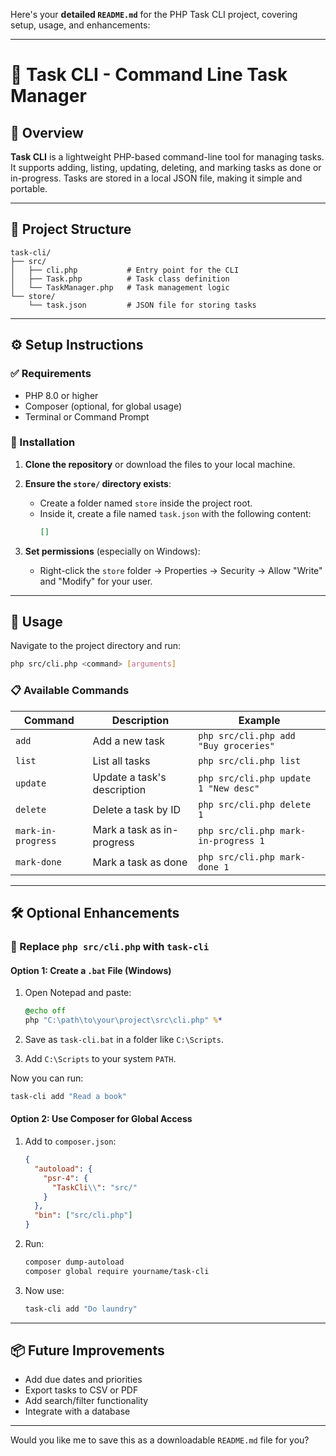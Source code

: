Here's your **detailed `README.md`** for the PHP Task CLI project, covering setup, usage, and enhancements:

---

# 🧰 Task CLI - Command Line Task Manager

## 📌 Overview

**Task CLI** is a lightweight PHP-based command-line tool for managing tasks. It supports adding, listing, updating, deleting, and marking tasks as done or in-progress. Tasks are stored in a local JSON file, making it simple and portable.

---

## 📁 Project Structure

```
task-cli/
├── src/
│   ├── cli.php           # Entry point for the CLI
│   ├── Task.php          # Task class definition
│   └── TaskManager.php   # Task management logic
└── store/
    └── task.json         # JSON file for storing tasks
```

---

## ⚙️ Setup Instructions

### ✅ Requirements

- PHP 8.0 or higher
- Composer (optional, for global usage)
- Terminal or Command Prompt

### 🔧 Installation

1. **Clone the repository** or download the files to your local machine.

2. **Ensure the `store/` directory exists**:
   - Create a folder named `store` inside the project root.
   - Inside it, create a file named `task.json` with the following content:
     ```json
     []
     ```

3. **Set permissions** (especially on Windows):
   - Right-click the `store` folder → Properties → Security → Allow "Write" and "Modify" for your user.

---

## 🚀 Usage

Navigate to the project directory and run:

```bash
php src/cli.php <command> [arguments]
```

### 📋 Available Commands

| Command            | Description                                | Example                                 |
|--------------------|--------------------------------------------|-----------------------------------------|
| `add`              | Add a new task                             | `php src/cli.php add "Buy groceries"`   |
| `list`             | List all tasks                             | `php src/cli.php list`                  |
| `update`           | Update a task's description                | `php src/cli.php update 1 "New desc"`   |
| `delete`           | Delete a task by ID                        | `php src/cli.php delete 1`              |
| `mark-in-progress` | Mark a task as in-progress                 | `php src/cli.php mark-in-progress 1`    |
| `mark-done`        | Mark a task as done                        | `php src/cli.php mark-done 1`           |

---

## 🛠️ Optional Enhancements

### 🔁 Replace `php src/cli.php` with `task-cli`

#### Option 1: Create a `.bat` File (Windows)

1. Open Notepad and paste:

   ```bat
   @echo off
   php "C:\path\to\your\project\src\cli.php" %*
   ```

2. Save as `task-cli.bat` in a folder like `C:\Scripts`.

3. Add `C:\Scripts` to your system `PATH`.

Now you can run:

```bash
task-cli add "Read a book"
```

#### Option 2: Use Composer for Global Access

1. Add to `composer.json`:

   ```json
   {
     "autoload": {
       "psr-4": {
         "TaskCli\\": "src/"
       }
     },
     "bin": ["src/cli.php"]
   }
   ```

2. Run:

   ```bash
   composer dump-autoload
   composer global require yourname/task-cli
   ```

3. Now use:

   ```bash
   task-cli add "Do laundry"
   ```

---

## 📦 Future Improvements

- Add due dates and priorities
- Export tasks to CSV or PDF
- Add search/filter functionality
- Integrate with a database

---

Would you like me to save this as a downloadable `README.md` file for you?
